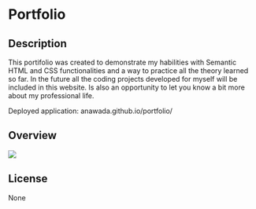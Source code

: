 # Portfolio

## Description 

This portifolio was created to demonstrate my habilities with Semantic HTML and CSS functionalities and a way to practice all the theory learned so far. In the future all the coding projects developed for myself will be included in this website. Is also an opportunity to let you know a bit more about my professional life.

Deployed application: anawada.github.io/portfolio/

## Overview

![](../portfolio/assets/images/Screenshot%202022-12-06%20at%2018.44.05.png)


## License

None